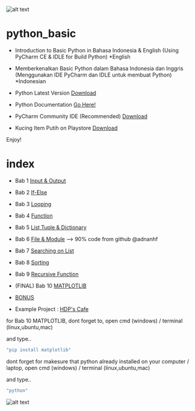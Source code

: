 ![alt text](https://github.com/kataponcoe/python_basic/blob/master/core/screenshoot/logo_project.jpg)

# python_basic
- Introduction to Basic Python in Bahasa Indonesia &amp; English (Using PyCharm CE &amp; IDLE for Build Python) *English
- Memberkenalkan Basic Python dalam Bahasa Indonesia dan Inggris (Menggunakan IDE PyCharm dan IDLE untuk membuat Python) *Indonesian

- Python Latest Version [Download](https://www.python.org/downloads/)
- Python Documentation [Go Here!](https://www.python.org/doc/)
- PyCharm Community IDE (Recommended) [Download](https://www.jetbrains.com/pycharm/download/)
- Kucing Item Putih on Playstore [Download](https://play.google.com/store/apps/details?id=id.kataponcoe.kucingitemputih)

Enjoy!

# index
- Bab 1 [Input & Output](https://github.com/poncoe/python_basic/tree/master/bab1_input_output)
- Bab 2 [If-Else](https://github.com/poncoe/python_basic/tree/master/bab2_if-else)
- Bab 3 [Looping](https://github.com/poncoe/python_basic/tree/master/bab3_looping)
- Bab 4 [Function](https://github.com/poncoe/python_basic/tree/master/bab4_function)
- Bab 5 [List,Tuple & Dictionary](https://github.com/poncoe/python_basic/tree/master/bab5_list)
- Bab 6 [File & Module](https://github.com/poncoe/python_basic/tree/master/bab6_filemodule) --> 90% code from github @adnanhf
- Bab 7 [Searching on List](https://github.com/poncoe/python_basic/tree/master/bab7_searchonlist)
- Bab 8 [Sorting](https://github.com/poncoe/python_basic/tree/master/bab8_sorting)
- Bab 9 [Recursive Function](https://github.com/poncoe/python_basic/tree/master/bab9_funcrecursive)
- (FINAL) Bab 10 [MATPLOTLIB](https://github.com/poncoe/python_basic/tree/master/bab10_matplotlib)

- [BONUS](https://github.com/poncoe/python_basic/tree/master/bab11_bonus)
- Example Project : [HDP's Cafe](https://github.com/mystald/HDPCafe_Python)

for Bab 10 MATPLOTLIB, dont forget to, open cmd (windows) / terminal (linux,ubuntu,mac)

and type..

```javascript
"pip install matplotlib"
```

dont forget for makesure that python already installed on your computer / laptop, open cmd (windows) / terminal (linux,ubuntu,mac)

and type..

```javascript
"python"
```

![alt text](https://github.com/kataponcoe/python_basic/blob/master/core/screenshoot/verpython.png)
